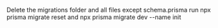 Delete the migrations folder and all files except schema.prisma
run npx prisma migrate reset and npx prisma migrate dev --name init
